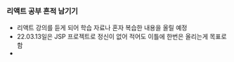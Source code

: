 ### 리액트 공부 흔적 남기기
 
- 리액트 강의를 듣게 되어 학습 자료나  혼자 복습한 내용을 올릴 예정
- 22.03.13일은 JSP 프로젝트로 정신이 없어 적어도 이틀에 한번은 올리는게 목표로함
- 

